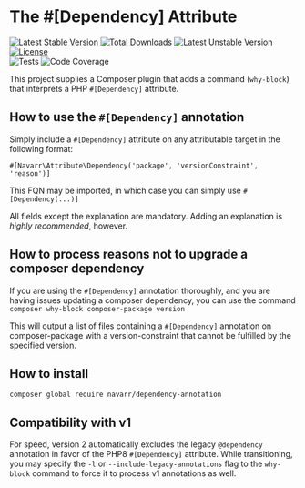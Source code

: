 # The #[Dependency] Attribute
[![Latest Stable Version](http://poser.pugx.org/navarr/dependency-annotation/v)](https://packagist.org/packages/navarr/dependency-annotation)
[![Total Downloads](http://poser.pugx.org/navarr/dependency-annotation/downloads)](https://packagist.org/packages/navarr/dependency-annotation)
[![Latest Unstable Version](http://poser.pugx.org/navarr/dependency-annotation/v/unstable)](https://packagist.org/packages/navarr/dependency-annotation)
[![License](http://poser.pugx.org/navarr/dependency-annotation/license)](https://packagist.org/packages/navarr/dependency-annotation)  
![Tests](https://github.com/navarr/dependency-annotation/actions/workflows/commit.yml/badge.svg)
![Code Coverage](https://codecov.io/gh/navarr/dependency-annotation/branch/main/graph/badge.svg?token=BHTKOZZDR3)

This project supplies a Composer plugin that adds a command (`why-block`) that interprets a PHP `#[Dependency]`
 attribute.

## How to use the `#[Dependency]` annotation

Simply include a `#[Dependency]` attribute on any attributable target in the following format:

    #[Navarr\Attribute\Dependency('package', 'versionConstraint', 'reason')]
    
This FQN may be imported, in which case you can simply use `#[Dependency(...)]`

All fields except the explanation are mandatory.  Adding an explanation is _highly recommended_, however.

## How to process reasons not to upgrade a composer dependency

If you are using the `#[Dependency]` annotation thoroughly, and you are having issues updating a composer dependency, you
can use the command `composer why-block composer-package version`

This will output a list of files containing a `#[Dependency]` annotation on composer-package with a version-constraint
 that cannot be fulfilled by the specified version.

## How to install

`composer global require navarr/dependency-annotation`

## Compatibility with v1

For speed, version 2 automatically excludes the legacy `@dependency` annotation in favor of the PHP8 `#[Dependency]` 
attribute.  While transitioning, you may specify the `-l` or `--include-legacy-annotations` flag to the `why-block` 
command to force it to process v1 annotations as well.
